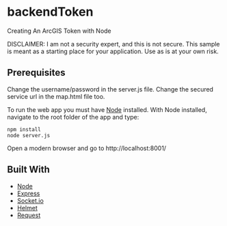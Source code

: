 # backendToken
Creating An ArcGIS Token with Node

DISCLAIMER: I am not a security expert, and this is not secure. This sample is meant as a starting place for your application. Use as is at your own risk.

## Prerequisites

Change the username/password in the server.js file. Change the secured service url in the map.html file too.

To run the web app you must have [Node](https://nodejs.org/en/) installed. With Node installed, navigate to the root folder of the app and type:

```
npm install
node server.js
```
Open a modern browser and go to http://localhost:8001/


## Built With
* [Node](https://nodejs.org/en/)
* [Express](https://expressjs.com/)
* [Socket.io](https://socket.io/)
* [Helmet](https://helmetjs.github.io)
* [Request](https://github.com/request/request)

